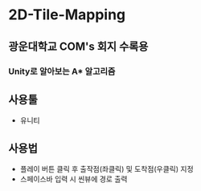 # 2D-Tile-Mapping

## 광운대학교 COM's 회지 수록용
### Unity로 알아보는 A* 알고리즘
## 사용툴
- 유니티
## 사용법
- 플레이 버튼 클릭 후 출작점(좌클릭) 및 도착점(우클릭) 지정
- 스페이스바 입력 시 씬뷰에 경로 출력
